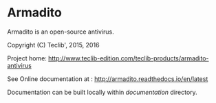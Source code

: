 Armadito
========

Armadito is an open-source antivirus.

Copyright (C) Teclib', 2015, 2016

Project home: http://www.teclib-edition.com/teclib-products/armadito-antivirus

See Online documentation at : http://armadito.readthedocs.io/en/latest

Documentation can be built locally within *documentation* directory.
